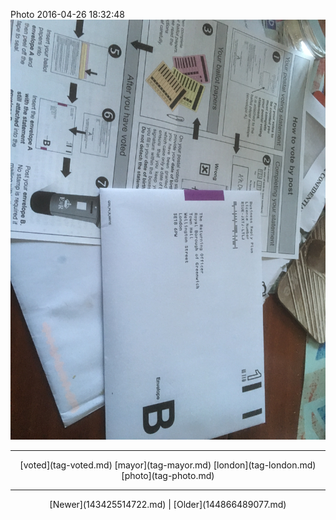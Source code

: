 <!--
title: Photo 2016-04-26 18
date: 2020-06-28T14:38:48.439Z
tags: voted, mayor, london, photo
-->

Photo 2016-04-26 18:32:48
![](143439595902-0.jpg)

<!--BOTTOM-POST-NAVIGATION-->
---

<center>[voted](tag-voted.md) [mayor](tag-mayor.md) [london](tag-london.md) [photo](tag-photo.md)</center>

---

<center>[Newer](143425514722.md) | [Older](144866489077.md)</center>